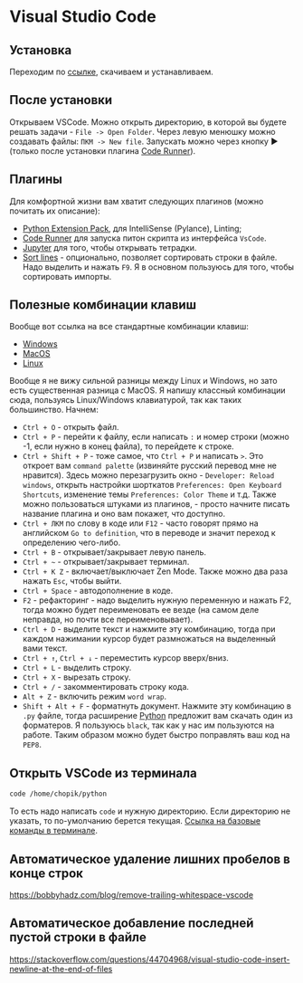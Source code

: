 # Visual Studio Code

## Установка

Переходим по [ссылке](https://code.visualstudio.com/), скачиваем и устанавливаем.

## После установки

Открываем VSCode. Можно открыть директорию, в которой вы будете решать задачи - `File -> Open Folder`. Через левую менюшку можно создавать файлы: `ПКМ -> New file`. Запускать можно через кнопку ▶️ (только после установки плагина [Code Runner](https://marketplace.visualstudio.com/items?itemName=formulahendry.code-runner)).

## Плагины

Для комфортной жизни вам хватит следующих плагинов (можно почитать их описание):
- [Python Extension Pack](https://marketplace.visualstudio.com/items?itemName=donjayamanne.python-extension-pack), для IntelliSense (Pylance), Linting;
- [Code Runner](https://marketplace.visualstudio.com/items?itemName=formulahendry.code-runner) для запуска питон скрипта из интерфейса `VsCode`.
- [Jupyter](https://marketplace.visualstudio.com/items?itemName=ms-toolsai.jupyter) для того, чтобы открывать тетрадки.
- [Sort lines](https://marketplace.visualstudio.com/items?itemName=Tyriar.sort-lines) - опционально, позволяет сортировать строки в файле. Надо выделить и нажать `F9`. Я в основном пользуюсь для того, чтобы сортировать импорты.

## Полезные комбинации клавиш

Вообще вот ссылка на все стандартные комбинации клавиш:
- [Windows](https://code.visualstudio.com/shortcuts/keyboard-shortcuts-windows.pdf)
- [MacOS](https://code.visualstudio.com/shortcuts/keyboard-shortcuts-macos.pdf)
- [Linux](https://code.visualstudio.com/shortcuts/keyboard-shortcuts-linux.pdf)

Вообще я не вижу сильной разницы между Linux и Windows, но зато есть существенная разница с MacOS. Я напишу классный комбинации сюда, пользуясь Linux/Windows клавиатурой, так как таких большинство. Начнем:
- `Ctrl + O` - открыть файл.
- `Ctrl + P` - перейти к файлу, если написать `:` и номер строки (можно -1, если нужно в конец файла), то перейдете к строке.
- `Ctrl + Shift + P` - тоже самое, что `Ctrl + P` и написать `>`. Это откроет вам `command palette` (извиняйте русский перевод мне не нравится). Здесь можно перезагрузить окно - `Developer: Reload windows`, открыть настройки шорткатов `Preferences: Open Keyboard Shortcuts`, изменение темы `Preferences: Color Theme` и т.д. Также можно пользоваться штуками из плагинов, - просто начните писать название плагина и оно вам покажет, что доступно.
- `Ctrl + ЛКМ` по слову в коде или `F12` - часто говорят прямо на английском `Go to definition`, что в переводе и значит переход к определению чего-либо.
- `Ctrl + B` - открывает/закрывает левую панель.
- `Ctrl + ~` - открывает/закрывает терминал.
- `Ctrl + K Z` - включает/выключает Zen Mode. Также можно два раза нажать `Esc`, чтобы выйти.
- `Ctrl + Space` - автодополнение в коде.
- `F2` - рефакторинг - надо выделить нужную переменную и нажать F2, тогда можно будет переименовать ее везде (на самом деле неправда, но почти все переименовывает).
- `Ctrl + D` - выделите текст и нажмите эту комбинацию, тогда при каждом нажимании курсор будет размножаться на выделенный вами текст.
- `Ctrl + ↑`, `Ctrl + ↓` - переместить курсор вверх/вниз.
- `Ctrl + L` - выделить строку.
- `Ctrl + X` - вырезать строку.
- `Ctrl + /` - закомментировать строку кода.
- `Alt + Z` - включить режим `word wrap`.
- `Shift + Alt + F` - форматнуть документ. Нажмите эту комбинацию в `.py` файле, тогда расширение [Python](https://marketplace.visualstudio.com/items?itemName=ms-python.python) предложит вам скачать один из форматеров. Я пользуюсь `black`, так как у нас им пользуются на работе. Таким образом можно будет быстро поправлять ваш код на `PEP8`.

## Открыть VSCode из терминала

```bash
code /home/chopik/python
```

То есть надо написать `code` и нужную директорию. Если директорию не указать, то по-умолчанию берется текущая. [Ссылка на базовые команды в терминале](terminal.md).

## Автоматическое удаление лишних пробелов в конце строк

https://bobbyhadz.com/blog/remove-trailing-whitespace-vscode

## Автоматическое добавление последней пустой строки в файле

https://stackoverflow.com/questions/44704968/visual-studio-code-insert-newline-at-the-end-of-files
